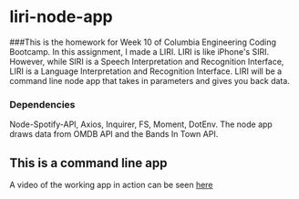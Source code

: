 # liri-node-app
###This is the homework for Week 10 of Columbia Engineering Coding Bootcamp.
In this assignment, I made a LIRI. LIRI is like iPhone's SIRI. However, while SIRI is a Speech Interpretation and Recognition Interface, LIRI is a Language Interpretation and Recognition Interface. LIRI will be a command line node app that takes in parameters and gives you back data.

### Dependencies 
Node-Spotify-API, Axios, Inquirer, FS, Moment, DotEnv. The node app draws data from  OMDB API and the Bands In Town API.

## This is a command line app

A video of the working app in action can be seen [here](https://youtu.be/NGXfx7wt2as)
